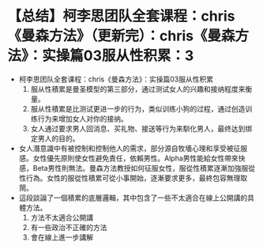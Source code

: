 # 【总结】柯李思团队全套课程：chris《曼森方法》（更新完）：chris《曼森方法》：实操篇03服从性积累：3

-   柯李思团队全套课程：chris《曼森方法》：实操篇03服从性积累
    1.  服从性積累是曼圣模型的第三部分，通过测试女人的兴趣和接纳程度来衡量。
    2.  服从性積累是比测试更进一步的行为，类似训练小狗的过程，通过创造训练行为来增加女人对你的接纳。
    3.  女人通过要求男人回消息、买礼物、接送等行为来馴化男人，最终达到绑定男人的目的。
-   女人潛意識中有被控制和控制他人的需求，部分源自牧墻心理和享受被征服感。女性優先原則使女性避免責任，依賴男性。Alpha男性能給女性帶來快感，Beta男性則無法。曼森方法教授如何征服女性，服從性積累逐漸加強服從性行為。女性的服從性積累可從小事開始，逐漸要求更多，最終包容無理取鬧。
-   這段談論了一個積累的底層邏輯，其中包含了一些不太適合在線上公開講的具體方法。
    1.  方法不太適合公開講
    2.  有一些政治不正確的方法
    3.  會在線上進一步講解